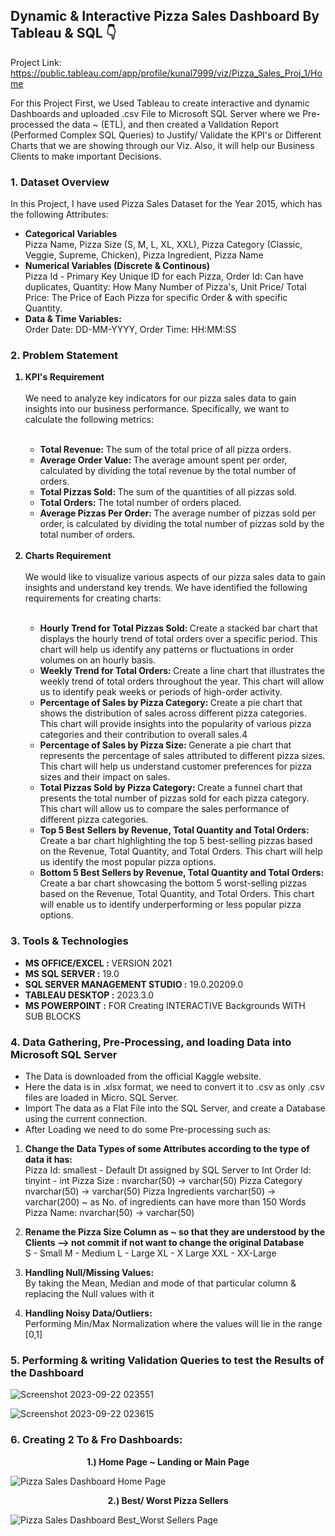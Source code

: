 ## Dynamic & Interactive Pizza Sales Dashboard By Tableau & SQL 👇

Project Link: https://public.tableau.com/app/profile/kunal7999/viz/Pizza_Sales_Proj_1/Home

For this Project First, we Used Tableau to create interactive and dynamic Dashboards and uploaded .csv File to Microsoft SQL Server where we Pre-processed the data ~ (ETL), and then created a Validation Report (Performed Complex SQL Queries) to Justify/ Validate the KPI's or Different Charts that we are showing through our Viz. Also, it will help our Business Clients to make important Decisions. 

### 1. Dataset Overview

In this Project, I have used Pizza Sales Dataset for the Year 2015, which has the following Attributes:
<ul>
<b><li> Categorical Variables </li></b>
Pizza Name, Pizza Size (S, M, L, XL, XXL), Pizza Category (Classic, Veggie, Supreme, Chicken), Pizza Ingredient, Pizza Name
<b><li> Numerical Variables (Discrete & Continous) </li></b>
Pizza Id - Primary Key Unique ID for each Pizza, Order Id: Can have duplicates, Quantity: How Many Number of Pizza's, Unit Price/ Total Price: The Price of Each Pizza for specific Order & with specific Quantity.
<b><li> Data & Time Variables: </li></b> Order Date: DD-MM-YYYY, Order Time: HH:MM:SS </ul>

### 2. Problem Statement
<ol>
<b><li> KPI's Requirement </li></b>
<br>
We need to analyze key indicators for our pizza sales data to gain insights into our business performance. Specifically, we want to calculate the following metrics:
<ul>
  <br>
<b><li> Total Revenue:</b> The sum of the total price of all pizza orders. 
<b><li> Average Order Value: </b> The average amount spent per order, calculated by dividing the total revenue by the total number of orders.
<b><li> Total Pizzas Sold: </b> The sum of the quantities of all pizzas sold.
<b><li>Total Orders: </b> The total number of orders placed.
<b><li> Average Pizzas Per Order: </b> The average number of pizzas sold per order, is calculated by dividing the total number of pizzas sold by the total number of orders. </ul>
<br>
<b><li> Charts Requirement </li></b>
<br>
We would like to visualize various aspects of our pizza sales data to gain insights and understand key trends. We have identified the following requirements for creating charts:
<br>
<ul> 
<br>
<b><li> Hourly Trend for Total Pizzas Sold: </b>
Create a stacked bar chart that displays the hourly trend of total orders over a specific period. This chart will help us identify any patterns or fluctuations in order volumes on an hourly basis.
<b><li> Weekly Trend for Total Orders: </b>
Create a line chart that illustrates the weekly trend of total orders throughout the year. This chart will allow us to identify peak weeks or periods of high-order activity.
<b><li> Percentage of Sales by Pizza Category: </b>
Create a pie chart that shows the distribution of sales across different pizza categories. This chart will provide insights into the popularity of various pizza categories and their contribution to overall sales.4
<b><li> Percentage of Sales by Pizza Size: </b>
Generate a pie chart that represents the percentage of sales attributed to different pizza sizes. This chart will help us understand customer preferences for pizza sizes and their impact on sales.
<b><li> Total Pizzas Sold by Pizza Category: </b>
Create a funnel chart that presents the total number of pizzas sold for each pizza category. This chart will allow us to compare the sales performance of different pizza categories.
<b><li> Top 5 Best Sellers by Revenue, Total Quantity and Total Orders: </b>
Create a bar chart highlighting the top 5 best-selling pizzas based on the Revenue, Total Quantity, and Total Orders. This chart will help us identify the most popular pizza options.
<b><li> Bottom 5 Best Sellers by Revenue, Total Quantity and Total Orders: </b>
Create a bar chart showcasing the bottom 5 worst-selling pizzas based on the Revenue, Total Quantity, and Total Orders. This chart will enable us to identify underperforming or less popular pizza options. 
</ol> </ol>

### 3. Tools & Technologies
<ul>
<li><b> MS OFFICE/EXCEL :</b> VERSION 2021 
<li><b> MS SQL SERVER :</b> 19.0
<li><b> SQL SERVER MANAGEMENT STUDIO :</b> 19.0.20209.0
<li><b> TABLEAU DESKTOP :</b> 2023.3.0
<li><b> MS POWERPOINT :</b> FOR Creating INTERACTIVE Backgrounds WITH SUB BLOCKS </li>
</ul>

### 4. Data Gathering, Pre-Processing, and loading Data into Microsoft SQL Server

<ul>
<li> The Data is downloaded from the official Kaggle website.
<li> Here the data is in .xlsx format, we need to convert it to .csv as only .csv files are loaded in Micro. SQL Server.
<li> Import The data as a Flat File into the SQL Server, and create a Database using the current connection.
<li> After Loading we need to do some Pre-processing such as: </ul>

<ol>
<b><li> Change the Data Types of some Attributes according to the type of data it has: </b></li>
Pizza Id: smallest - Default Dt assigned by SQL Server to Int
Order Id: tinyint - int
Pizza Size : nvarchar(50) -> varchar(50)
Pizza Category nvarchar(50) -> varchar(50)
Pizza Ingredients varchar(50) -> varchar(200) ~ as No. of ingredients can have more than 150 Words
Pizza Name: nvarchar(50) -> varchar(50)

<b><li>  Rename the Pizza Size Column as ~ so that they are understood by the Clients --> not commit if not want to change the original Database </b></li>
S - Small
M - Medium
L - Large
XL - X Large
XXL - XX-Large

<b><li> Handling Null/Missing Values: </b></li> By taking the Mean, Median and mode of that particular column & replacing the Null values with it 

<b><li> Handling Noisy Data/Outliers: </b></li> Performing Min/Max Normalization where the values will lie in the range [0,1] 
</ol>

### 5. Performing & writing Validation Queries to test the Results of the Dashboard


![Screenshot 2023-09-22 023551](https://github.com/KunalAnand2907/Dynamic_PizzaSalesReport_ByTableau_SQL/assets/46574881/8c385f84-83cf-475d-a319-e2197480c3c5)


![Screenshot 2023-09-22 023615](https://github.com/KunalAnand2907/Dynamic_PizzaSalesReport_ByTableau_SQL/assets/46574881/daa8a929-b05d-488a-90e9-375ab482464a)

### 6. Creating 2 To & Fro Dashboards:

<p align="center"> <b>1.) Home Page ~ Landing or Main Page</b></p>

![Pizza Sales Dashboard Home Page](https://github.com/KunalAnand2907/Dynamic_PizzaSalesReport_ByTableau_SQL/assets/46574881/b572d6cc-67e6-4f41-9c3a-cd518fd4dcfc)

<p align="center"> <b> 2.) Best/ Worst Pizza Sellers </b></p>

![Pizza Sales Dashboard Best_Worst Sellers Page](https://github.com/KunalAnand2907/Dynamic_PizzaSalesReport_ByTableau_SQL/assets/46574881/6d39965f-62f2-4912-87e7-3c12ddef2576)



